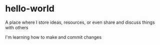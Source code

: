 # hello-world
A place where I store ideas, resources, or even share and discuss things with others

I'm learning how to make and commit changes
